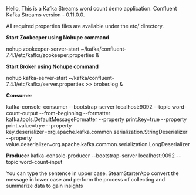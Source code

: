 Hello,
This is a Kafka Streams word count demo application.
Confluent Kafka Streams version - 0.11.0.0.

All required properties files are available under the etc/ directory.

**Start Zookeeper using Nohupe command**

nohup zookeeper-server-start ~/kafka/confluent-7.4.1/etc/kafka/zookeeper.properties &

**Start Broker using Nohupe command**

nohup kafka-server-start ~/kafka/confluent-7.4.1/etc/kafka/server.properties >> broker.log &

**Consumer**

kafka-console-consumer --bootstrap-server localhost:9092 --topic word-count-output --from-beginning --formatter kafka.tools.DefaultMessageFormatter --property print.key=true --property print.value=trye --property key.deserializer=org.apache.kafka.common.serialization.StringDeserializer --property value.deserializer=org.apache.kafka.common.serialization.LongDeserializer

**Producer**
kafka-console-producer --bootstrap-server localhost:9092 --topic word-count-input

You can type the sentence in upper case. SteamStarterApp convert the message in lower case 
and perform the process of collecting and summarize data to gain insights 

